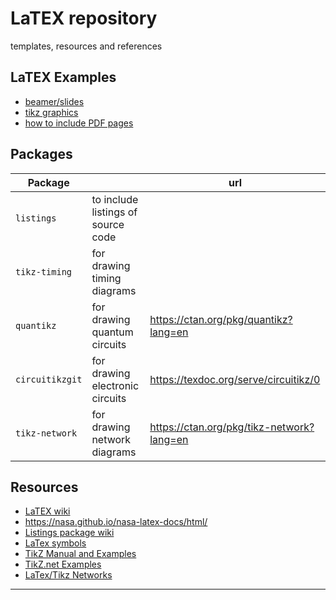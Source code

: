 # LaTEX repository
templates, resources and references


## LaTEX Examples

  - [beamer/slides](beamer-slides/)
  - [tikz graphics](graphics/tikz)
  - [how to include PDF pages](receipts/latex_include_PDF_slides.tex)


## Packages

| Package        |                                    |    url     |
|----------------|------------------------------------|------------|
| `listings`     | to include listings of source code |            |
| `tikz-timing`  | for drawing timing diagrams        |            |
| `quantikz`     | for drawing quantum circuits       |  https://ctan.org/pkg/quantikz?lang=en  |
| `circuitikzgit`| for drawing electronic circuits    |  https://texdoc.org/serve/circuitikz/0  |
| `tikz-network` | for drawing network diagrams       |  https://ctan.org/pkg/tikz-network?lang=en  |


## Resources
 - [LaTEX wiki](https://en.wikibooks.org/wiki/LaTeX/Source_Code_Listings)
 - https://nasa.github.io/nasa-latex-docs/html/
 - [Listings package wiki](https://en.wikibooks.org/wiki/LaTeX/Source_Code_Listings)
 - [LaTex symbols](https://tug.ctan.org/info/symbols/comprehensive/symbols-a4.pdf)
 - [TikZ Manual and Examples](https://tikz.dev/)
 - [TikZ.net Examples](https://tikz.net)
 - [LaTex/Tikz Networks](http://mirrors.ibiblio.org/CTAN/graphics/pgf/contrib/tikz-network/tikz-network.pdf)

---
